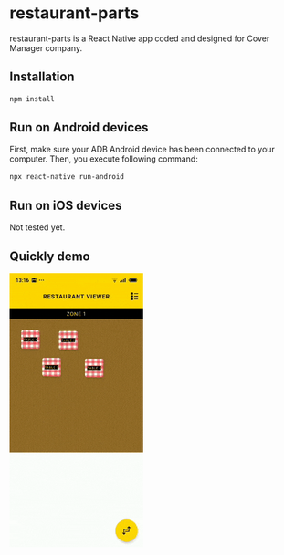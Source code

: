 # restaurant-parts
restaurant-parts is a React Native app coded and designed for Cover Manager company.

## Installation
```bash
npm install
```

## Run on Android devices
First, make sure your ADB Android device has been connected to your computer. Then, you execute following command:
```bash
npx react-native run-android
```

## Run on iOS devices
Not tested yet.

## Quickly demo
![](demo.gif)